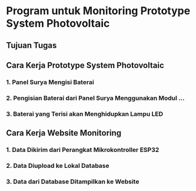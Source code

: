# Program untuk Monitoring Prototype System Photovoltaic
## Tujuan Tugas

## Cara Kerja Prototype System Photovoltaic
### 1. Panel Surya Mengisi Baterai 
### 2. Pengisian Baterai dari Panel Surya Menggunakan Modul ...
### 3. Baterai yang Terisi akan Menghidupkan Lampu LED

## Cara Kerja Website Monitoring
### 1. Data Dikirim dari Perangkat Mikrokontroller ESP32
### 2. Data Diupload ke Lokal Database
### 3. Data dari Database Ditampilkan ke Website

